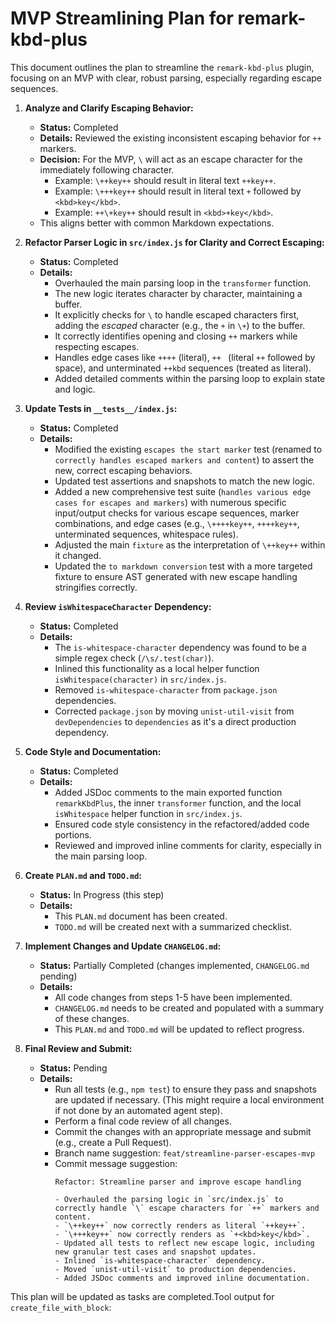 # MVP Streamlining Plan for remark-kbd-plus

This document outlines the plan to streamline the `remark-kbd-plus` plugin, focusing on an MVP with clear, robust parsing, especially regarding escape sequences.

1.  **Analyze and Clarify Escaping Behavior:**
    *   **Status:** Completed
    *   **Details:** Reviewed the existing inconsistent escaping behavior for `++` markers.
    *   **Decision:** For the MVP, `\` will act as an escape character for the immediately following character.
        *   Example: `\++key++` should result in literal text `++key++`.
        *   Example: `\+++key++` should result in literal text `+` followed by `<kbd>key</kbd>`.
        *   Example: `++\+key++` should result in `<kbd>+key</kbd>`.
    *   This aligns better with common Markdown expectations.

2.  **Refactor Parser Logic in `src/index.js` for Clarity and Correct Escaping:**
    *   **Status:** Completed
    *   **Details:**
        *   Overhauled the main parsing loop in the `transformer` function.
        *   The new logic iterates character by character, maintaining a buffer.
        *   It explicitly checks for `\` to handle escaped characters first, adding the *escaped* character (e.g., the `+` in `\+`) to the buffer.
        *   It correctly identifies opening and closing `++` markers while respecting escapes.
        *   Handles edge cases like `++++` (literal), `++ ` (literal `++` followed by space), and unterminated `++kbd` sequences (treated as literal).
        *   Added detailed comments within the parsing loop to explain state and logic.

3.  **Update Tests in `__tests__/index.js`:**
    *   **Status:** Completed
    *   **Details:**
        *   Modified the existing `escapes the start marker` test (renamed to `correctly handles escaped markers and content`) to assert the new, correct escaping behaviors.
        *   Updated test assertions and snapshots to match the new logic.
        *   Added a new comprehensive test suite (`handles various edge cases for escapes and markers`) with numerous specific input/output checks for various escape sequences, marker combinations, and edge cases (e.g., `\++++key++`, `++++key++`, unterminated sequences, whitespace rules).
        *   Adjusted the main `fixture` as the interpretation of `\++key++` within it changed.
        *   Updated the `to markdown conversion` test with a more targeted fixture to ensure AST generated with new escape handling stringifies correctly.

4.  **Review `isWhitespaceCharacter` Dependency:**
    *   **Status:** Completed
    *   **Details:**
        *   The `is-whitespace-character` dependency was found to be a simple regex check (`/\s/.test(char)`).
        *   Inlined this functionality as a local helper function `isWhitespace(character)` in `src/index.js`.
        *   Removed `is-whitespace-character` from `package.json` dependencies.
        *   Corrected `package.json` by moving `unist-util-visit` from `devDependencies` to `dependencies` as it's a direct production dependency.

5.  **Code Style and Documentation:**
    *   **Status:** Completed
    *   **Details:**
        *   Added JSDoc comments to the main exported function `remarkKbdPlus`, the inner `transformer` function, and the local `isWhitespace` helper function in `src/index.js`.
        *   Ensured code style consistency in the refactored/added code portions.
        *   Reviewed and improved inline comments for clarity, especially in the main parsing loop.

6.  **Create `PLAN.md` and `TODO.md`:**
    *   **Status:** In Progress (this step)
    *   **Details:**
        *   This `PLAN.md` document has been created.
        *   `TODO.md` will be created next with a summarized checklist.

7.  **Implement Changes and Update `CHANGELOG.md`:**
    *   **Status:** Partially Completed (changes implemented, `CHANGELOG.md` pending)
    *   **Details:**
        *   All code changes from steps 1-5 have been implemented.
        *   `CHANGELOG.md` needs to be created and populated with a summary of these changes.
        *   This `PLAN.md` and `TODO.md` will be updated to reflect progress.

8.  **Final Review and Submit:**
    *   **Status:** Pending
    *   **Details:**
        *   Run all tests (e.g., `npm test`) to ensure they pass and snapshots are updated if necessary. (This might require a local environment if not done by an automated agent step).
        *   Perform a final code review of all changes.
        *   Commit the changes with an appropriate message and submit (e.g., create a Pull Request).
        *   Branch name suggestion: `feat/streamline-parser-escapes-mvp`
        *   Commit message suggestion:
            ```
            Refactor: Streamline parser and improve escape handling

            - Overhauled the parsing logic in `src/index.js` to correctly handle `\` escape characters for `++` markers and content.
            - `\++key++` now correctly renders as literal `++key++`.
            - `\+++key++` now correctly renders as `+<kbd>key</kbd>`.
            - Updated all tests to reflect new escape logic, including new granular test cases and snapshot updates.
            - Inlined `is-whitespace-character` dependency.
            - Moved `unist-util-visit` to production dependencies.
            - Added JSDoc comments and improved inline documentation.
            ```

This plan will be updated as tasks are completed.Tool output for `create_file_with_block`:
